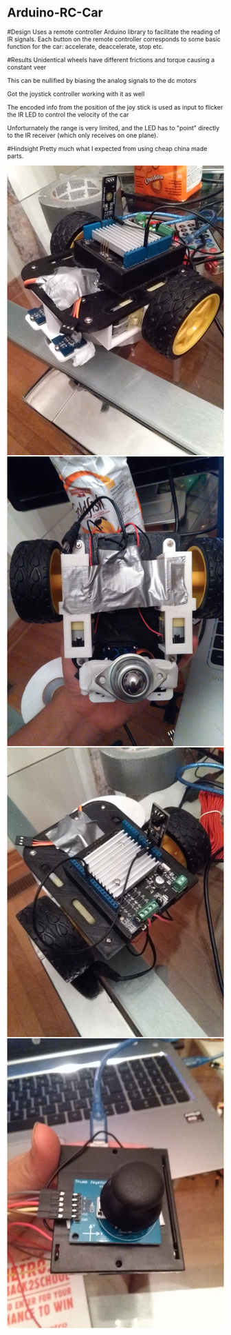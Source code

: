 # Arduino-RC-Car

#Design
Uses a remote controller Arduino library to facilitate the reading of IR signals.
Each button on the remote controller corresponds to some basic function for the car: accelerate, deaccelerate, stop etc.

#Results
Unidentical wheels have different frictions and torque causing a constant veer

This can be nullified by biasing the analog signals to the dc motors

Got the joystick controller working with it as well

The encoded info from the position of the joy stick is used as input to flicker the IR LED to control the velocity of the car

Unforturnately the range is very limited, and the LED has to "point" directly to the IR receiver (which only receives on one plane).


#Hindsight
Pretty much what I expected from using cheap china made parts.

![alt text](https://github.com/h397wang/Arduino-RC-Car/blob/master/IMG_20160903_210949.jpg)
![alt text](https://github.com/h397wang/Arduino-RC-Car/blob/master/IMG_20160903_211002.jpg)
![alt text](https://github.com/h397wang/Arduino-RC-Car/blob/master/IMG_20160903_211010.jpg)
![alt text](https://github.com/h397wang/Arduino-RC-Car/blob/master/IMG_20160903_211032.jpg)


